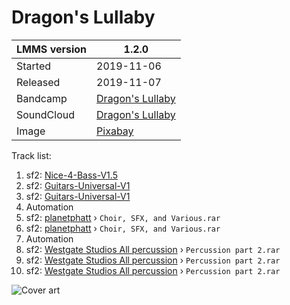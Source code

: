# Dragon's Lullaby

LMMS version | 1.2.0
-------------|------
Started      | 2019-11-06
Released     | 2019-11-07
Bandcamp     | [Dragon's Lullaby](https://lexeii.bandcamp.com/track/dragons-lullaby)
SoundCloud   | [Dragon's Lullaby](https://soundcloud.com/lexeii/dragons-lullaby)
Image        | [Pixabay](https://pixabay.com/illustrations/dragon-mythical-creatures-fantasy-1293373/)

Track list:
  1. sf2: [Nice-4-Bass-V1.5](https://sites.google.com/site/soundfonts4u/)
  2. sf2: [Guitars-Universal-V1](https://sites.google.com/site/soundfonts4u/)
  3. sf2: [Guitars-Universal-V1](https://sites.google.com/site/soundfonts4u/)
  4. Automation
  5. sf2: [planetphatt](https://www.newgrounds.com/bbs/topic/1200140/1) › `Choir, SFX, and Various.rar`
  6. sf2: [planetphatt](https://www.newgrounds.com/bbs/topic/1200140/1) › `Choir, SFX, and Various.rar`
  7. Automation
  8. sf2: [Westgate Studios All percussion](https://www.newgrounds.com/bbs/topic/1200140/1) › `Percussion part 2.rar`
  9. sf2: [Westgate Studios All percussion](https://www.newgrounds.com/bbs/topic/1200140/1) › `Percussion part 2.rar`
  10. sf2: [Westgate Studios All percussion](https://www.newgrounds.com/bbs/topic/1200140/1) › `Percussion part 2.rar`

![Cover art](191106/Dragon's%20Lullaby.jpg)
